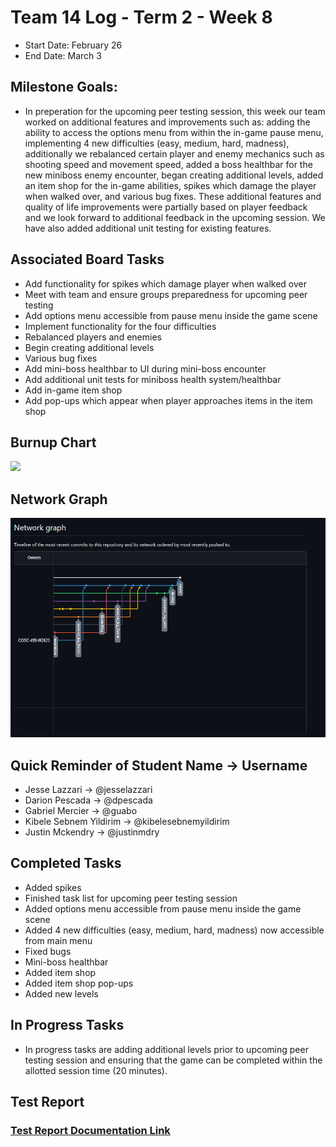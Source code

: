 # Team 14 Log - Term 2 - Week 8
- Start Date: February 26
- End Date: March 3

## Milestone Goals:
- In preperation for the upcoming peer testing session, this week our team worked on additional features and improvements such as: adding the ability to access the options menu from within the in-game pause menu, implementing 4 new difficulties (easy, medium, hard, madness), additionally we rebalanced certain player and enemy mechanics such as shooting speed and movement speed, added a boss healthbar for the new miniboss enemy encounter, began creating additional levels, added an item shop for the in-game abilities, spikes which damage the player when walked over, and various bug fixes. These additional features and quality of life improvements were partially based on player feedback and we look forward to additional feedback in the upcoming session. We have also added additional unit testing for existing features. 

## Associated Board Tasks
- Add functionality for spikes which damage player when walked over
- Meet with team and ensure groups preparedness for upcoming peer testing
- Add options menu accessible from pause menu inside the game scene
- Implement functionality for the four difficulties
- Rebalanced players and enemies
- Begin creating additional levels
- Various bug fixes
- Add mini-boss healthbar to UI during mini-boss encounter
- Add additional unit tests for miniboss health system/healthbar
- Add in-game item shop
- Add pop-ups which appear when player approaches items in the item shop

## Burnup Chart
![](screenshots/week8t2_burnup_chart.PNG)

## Network Graph
![](screenshots/networkgraph_t2_week8.png)

## Quick Reminder of Student Name → Username
- Jesse Lazzari → @jesselazzari
- Darion Pescada → @dpescada
- Gabriel Mercier → @guabo
- Kibele Sebnem Yildirim → @kibelesebnemyildirim
- Justin Mckendry → @justinmdry

## Completed Tasks
- Added spikes 
- Finished task list for upcoming peer testing session
- Added options menu accessible from pause menu inside the game scene
- Added 4 new difficulties (easy, medium, hard, madness) now accessible from main menu
- Fixed bugs
- Mini-boss healthbar
- Added item shop
- Added item shop pop-ups
- Added new levels

## In Progress Tasks
- In progress tasks are adding additional levels prior to upcoming peer testing session and ensuring that the game can be completed within the allotted session time (20 minutes). 

## Test Report 
### [Test Report Documentation Link](../../tests/Test_log.md)
